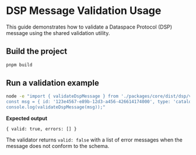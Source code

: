 # DSP Message Validation Usage

This guide demonstrates how to validate a Dataspace Protocol (DSP) message using the shared validation utility.

## Build the project

```bash
pnpm build
```

## Run a validation example

```bash
node -e "import { validateDspMessage } from './packages/core/dist/dsp/validator.js';
const msg = { id: '123e4567-e89b-12d3-a456-426614174000', type: 'catalog:query', timestamp: new Date().toISOString(), issuer: 'did:web:example', data: {} };
console.log(validateDspMessage(msg));"
```

**Expected output**

```
{ valid: true, errors: [] }
```

The validator returns `valid: false` with a list of error messages when the message does not conform to the schema.
